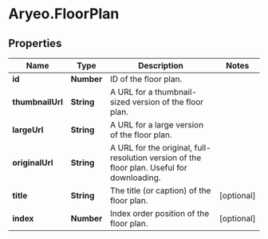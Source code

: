 # Aryeo.FloorPlan

## Properties
Name | Type | Description | Notes
------------ | ------------- | ------------- | -------------
**id** | **Number** | ID of the floor plan. | 
**thumbnailUrl** | **String** | A URL for a thumbnail-sized version of the floor plan. | 
**largeUrl** | **String** | A URL for a large version of the floor plan. | 
**originalUrl** | **String** | A URL for the original, full-resolution version of the floor plan. Useful for downloading. | 
**title** | **String** | The title (or caption) of the floor plan. | [optional] 
**index** | **Number** | Index order position of the floor plan. | [optional] 
